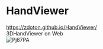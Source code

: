 # HandViewer
https://zdoton.github.io/HandViewer/  
3DHandViewer on Web  
![Pj87PA](https://user-images.githubusercontent.com/39454106/181151290-8c7c66cd-689e-42cf-ba15-3a05515e0414.gif)
